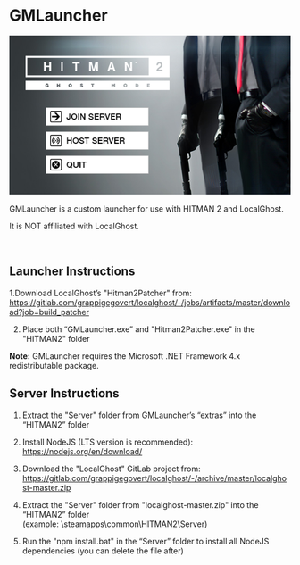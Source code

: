 # GMLauncher

![Image preview of GMLauncher](launcher.png)

GMLauncher is a custom launcher for use with HITMAN 2 and LocalGhost.

It is NOT affiliated with LocalGhost.

<br>


## Launcher Instructions

1.Download LocalGhost’s "Hitman2Patcher" from:<br>
https://gitlab.com/grappigegovert/localghost/-/jobs/artifacts/master/download?job=build_patcher

2. Place both “GMLauncher.exe” and "Hitman2Patcher.exe" in the "HITMAN2" folder

**Note:** GMLauncher requires the Microsoft .NET Framework 4.x redistributable package.
<br>

## Server Instructions

1. Extract the "Server" folder from GMLauncher’s “extras” into the “HITMAN2” folder

2. Install NodeJS (LTS version is recommended): https://nodejs.org/en/download/

3. Download the "LocalGhost" GitLab project from:<br>
https://gitlab.com/grappigegovert/localghost/-/archive/master/localghost-master.zip

4. Extract the "Server" folder from "localghost-master.zip" into the “HITMAN2” folder<br>
(example: <Steam folder>\steamapps\common\HITMAN2\Server)

5. Run the "npm install.bat" in the “Server” folder to install all NodeJS dependencies (you can delete the file after)
